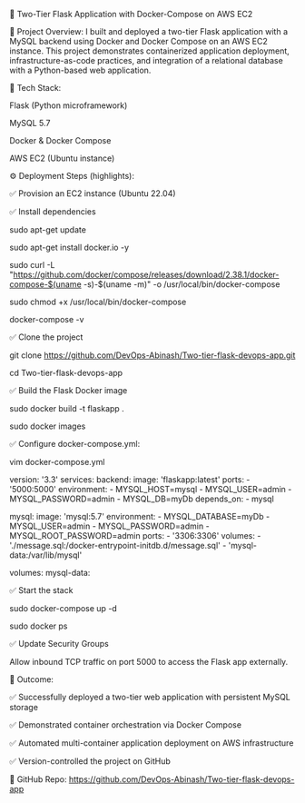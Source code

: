🚀 Two-Tier Flask Application with Docker-Compose on AWS EC2

🔹 Project Overview:
I built and deployed a two-tier Flask application with a MySQL backend using Docker and Docker Compose on an AWS EC2 instance. This project demonstrates containerized application deployment, infrastructure-as-code practices, and integration of a relational database with a Python-based web application.

🔧 Tech Stack:


Flask (Python microframework)

MySQL 5.7

Docker & Docker Compose

AWS EC2 (Ubuntu instance)



⚙️ Deployment Steps (highlights):

✅ Provision an EC2 instance (Ubuntu 22.04)

✅ Install dependencies

sudo apt-get update

sudo apt-get install docker.io -y

sudo curl -L "https://github.com/docker/compose/releases/download/2.38.1/docker-compose-$(uname -s)-$(uname -m)" -o /usr/local/bin/docker-compose

sudo chmod +x /usr/local/bin/docker-compose

docker-compose -v



✅ Clone the project

git clone https://github.com/DevOps-Abinash/Two-tier-flask-devops-app.git

cd Two-tier-flask-devops-app



✅ Build the Flask Docker image

sudo docker build -t flaskapp .

sudo docker images



✅ Configure docker-compose.yml:

vim docker-compose.yml

version: '3.3'
services:
  backend:
    image: 'flaskapp:latest'
    ports:
      - '5000:5000'
    environment:
      - MYSQL_HOST=mysql
      - MYSQL_USER=admin
      - MYSQL_PASSWORD=admin
      - MYSQL_DB=myDb
    depends_on:
      - mysql

  mysql:
    image: 'mysql:5.7'
    environment:
      - MYSQL_DATABASE=myDb
      - MYSQL_USER=admin
      - MYSQL_PASSWORD=admin
      - MYSQL_ROOT_PASSWORD=admin
    ports:
      - '3306:3306'
    volumes:
      - './message.sql:/docker-entrypoint-initdb.d/message.sql'
      - 'mysql-data:/var/lib/mysql'

volumes:
  mysql-data:
  
✅ Start the stack

sudo docker-compose up -d

sudo docker ps



✅ Update Security Groups

Allow inbound TCP traffic on port 5000 to access the Flask app externally.


🌟 Outcome:

✅ Successfully deployed a two-tier web application with persistent MySQL storage

✅ Demonstrated container orchestration via Docker Compose

✅ Automated multi-container application deployment on AWS infrastructure

✅ Version-controlled the project on GitHub


🔗 GitHub Repo: https://github.com/DevOps-Abinash/Two-tier-flask-devops-app

